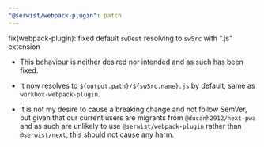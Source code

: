 ```yaml
---
"@serwist/webpack-plugin": patch
---
```


fix(webpack-plugin): fixed default `swDest` resolving to `swSrc` with ".js" extension

- This behaviour is neither desired nor intended and as such has been fixed.

- It now resolves to `${output.path}/${swSrc.name}.js` by default, same as `workbox-webpack-plugin`.

- It is not my desire to cause a breaking change and not follow SemVer, but given that our current users are migrants from `@ducanh2912/next-pwa` and as such are unlikely to use `@serwist/webpack-plugin` rather than `@serwist/next`, this should not cause any harm.
